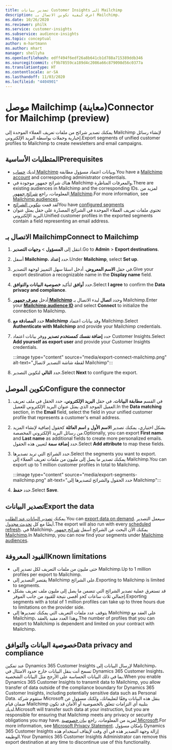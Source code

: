 ```yaml
---
title: تصدير بيانات Customer Insights إلى Mailchimp
description: اعرف كيفية تكوين الاتصال بـ Mailchimp.
ms.date: 10/26/2020
ms.reviewer: philk
ms.service: customer-insights
ms.subservice: audience-insights
ms.topic: conceptual
author: m-hartmann
ms.author: mhart
manager: shellyha
ms.openlocfilehash: edff494f6edf26a8b641cb1d788a715389ddb346
ms.sourcegitcommit: cf9b78559ca189d4c2086a66c879098d56c0377a
ms.translationtype: HT
ms.contentlocale: ar-SA
ms.lasthandoff: 11/03/2020
ms.locfileid: "4404901"
---
```

# <a name="connector-for-mailchimp-preview"></a><span data-ttu-id="b3646-103">موصل Mailchimp (معاينة)</span><span class="sxs-lookup"><span data-stu-id="b3646-103">Connector for Mailchimp (preview)</span></span>

<span data-ttu-id="b3646-104">يمكنك تصدير شرائح من ملفات تعريف العملاء الموحدة إلى Mailchimp لإنشاء رسائل إخبارية وحملات بواسطة البريد الإلكتروني.</span><span class="sxs-lookup"><span data-stu-id="b3646-104">Export segments of unified customer profiles to Mailchimp to create newsletters and email campaigns.</span></span>

## <a name="prerequisites"></a><span data-ttu-id="b3646-105">المتطلبات الأساسية</span><span class="sxs-lookup"><span data-stu-id="b3646-105">Prerequisites</span></span>

-   <span data-ttu-id="b3646-106">لديك [حساب Mailchimp](https://mailchimp.com/) وبيانات اعتماد مسؤول مطابقة.</span><span class="sxs-lookup"><span data-stu-id="b3646-106">You have a [Mailchimp account](https://mailchimp.com/) and corresponding administrator credentials.</span></span>
-   <span data-ttu-id="b3646-107">هناك شرائح جمهور موجودة في Mailchimp والمعرفات المناظرة.</span><span class="sxs-lookup"><span data-stu-id="b3646-107">There are existing audiences in Mailchimp and the corresponding IDs.</span></span> <span data-ttu-id="b3646-108">لمزيد من المعلومات، راجع [شرائح جمهور Mailchimp](https://mailchimp.com/help/create-audience/).</span><span class="sxs-lookup"><span data-stu-id="b3646-108">For more information, see [Mailchimp audiences](https://mailchimp.com/help/create-audience/).</span></span>
-   <span data-ttu-id="b3646-109">لقد قمت [بتكوين الشرائح](segments.md)</span><span class="sxs-lookup"><span data-stu-id="b3646-109">You have [configured segments](segments.md)</span></span>
-   <span data-ttu-id="b3646-110">تحتوي ملفات تعريف العملاء الموحدة في الشرائح المصدّرة على حقل يمثل عنوان البريد الإلكتروني.</span><span class="sxs-lookup"><span data-stu-id="b3646-110">Unified customer profiles in the exported segments contain a field representing an email address.</span></span>

## <a name="connect-to-mailchimp"></a><span data-ttu-id="b3646-111">الاتصال بـ Mailchimp</span><span class="sxs-lookup"><span data-stu-id="b3646-111">Connect to Mailchimp</span></span>

1. <span data-ttu-id="b3646-112">انتقل إلى **المسؤول** > **وجهات التصدير**.</span><span class="sxs-lookup"><span data-stu-id="b3646-112">Go to **Admin** > **Export destinations**.</span></span>

1. <span data-ttu-id="b3646-113">أسفل **Mailchimp**، حدد **إعداد**.</span><span class="sxs-lookup"><span data-stu-id="b3646-113">Under **Mailchimp**, select **Set up**.</span></span>

1. <span data-ttu-id="b3646-114">في حقل **الاسم المعروض**، أدخل اسمًا سهل التمييز لوجهة التصدير.</span><span class="sxs-lookup"><span data-stu-id="b3646-114">Give your export destination a recognizable name in the **Display name** field.</span></span>

1. <span data-ttu-id="b3646-115">حدد **أوافق** لتأكيد **خصوصية البيانات والتوافق‬**.</span><span class="sxs-lookup"><span data-stu-id="b3646-115">Select **I agree** to confirm the **Data privacy and compliance**.</span></span>

1. <span data-ttu-id="b3646-116">أدخل **[معرف جمهور Mailchimp](https://mailchimp.com/help/find-audience-id/)** وحدد **اتصال** لبدء الاتصال بـ Mailchimp.</span><span class="sxs-lookup"><span data-stu-id="b3646-116">Enter your **[Mailchimp audience ID](https://mailchimp.com/help/find-audience-id/)** and select **Connect** to initialize the connection to Mailchimp.</span></span>

1. <span data-ttu-id="b3646-117">حدد **المصادقة مع Mailchimp** وقد بيانات اعتماد Mailchimp.</span><span class="sxs-lookup"><span data-stu-id="b3646-117">Select **Authenticate with Mailchimp** and provide your Mailchimp credentials.</span></span>

1. <span data-ttu-id="b3646-118">حدد **إضافة نفسك كمستخدم تصدير** ووفر بيانات اعتماد Customer Insights.</span><span class="sxs-lookup"><span data-stu-id="b3646-118">Select **Add yourself as export user** and provide your Customer Insights credentials.</span></span>

   :::image type="content" source="media/export-connect-mailchimp.png" alt-text="لقطة شاشة التصدير لاتصال Mailchimp":::

1. <span data-ttu-id="b3646-120">حدد **التالي** لتكوين التصدير.</span><span class="sxs-lookup"><span data-stu-id="b3646-120">Select **Next** to configure the export.</span></span>

## <a name="configure-the-connector"></a><span data-ttu-id="b3646-121">تكوين الموصل</span><span class="sxs-lookup"><span data-stu-id="b3646-121">Configure the connector</span></span>

1. <span data-ttu-id="b3646-122">في القسم **مطابقة البيانات**، في حقل **البريد الإلكتروني**، حدد الحقل في ملف تعريف العميل الموحد الذي يمثل عنوان البريد الإلكتروني للعميل.</span><span class="sxs-lookup"><span data-stu-id="b3646-122">In the **Data matching** section, in the **Email** field, select the field in your unified customer profile that represents a customer's email address.</span></span> 

1. <span data-ttu-id="b3646-123">بشكل اختياري، يمكنك تصدير **الاسم الأول** و **اسم العائلة** كحقول إضافية لإنشاء المزيد من رسائل البريد الإلكتروني المخصصة.</span><span class="sxs-lookup"><span data-stu-id="b3646-123">Optionally, you can export **First name** and **Last name** as additional fields to create more personalized emails.</span></span> <span data-ttu-id="b3646-124">حدد **إضافة سمة** لتعيين هذه الحقول.</span><span class="sxs-lookup"><span data-stu-id="b3646-124">Select **Add attribute** to map these fields.</span></span>

1. <span data-ttu-id="b3646-125">حدد الشرائح التي تريد تصديرها.</span><span class="sxs-lookup"><span data-stu-id="b3646-125">Select the segments you want to export.</span></span> <span data-ttu-id="b3646-126">يمكنك تصدير ما يصل إلى مليون من ملفات تعريف العملاء إلى Mailchimp.</span><span class="sxs-lookup"><span data-stu-id="b3646-126">You can export up to 1 million customer profiles in total to Mailchimp.</span></span>

   :::image type="content" source="media/export-segments-mailchimp.png" alt-text="حدد الحقول والشرائح لتصديرها إلى Mailchimp":::

1. <span data-ttu-id="b3646-128">حدد **حفظ**.</span><span class="sxs-lookup"><span data-stu-id="b3646-128">Select **Save**.</span></span>

## <a name="export-the-data"></a><span data-ttu-id="b3646-129">تصدير البيانات</span><span class="sxs-lookup"><span data-stu-id="b3646-129">Export the data</span></span>

<span data-ttu-id="b3646-130">يمكنك [تصدير البيانات عند الطلب](export-destinations.md).</span><span class="sxs-lookup"><span data-stu-id="b3646-130">You can [export data on demand](export-destinations.md).</span></span> <span data-ttu-id="b3646-131">سيعمل التصدير أيضًا مع كل [تحديث مجدول](system.md#schedule-tab).</span><span class="sxs-lookup"><span data-stu-id="b3646-131">The export will also run with every [scheduled refresh](system.md#schedule-tab).</span></span> <span data-ttu-id="b3646-132">في Mailchimp، يمكنك الآن البحث عن الشرائح أسفل [شرائح جمهور Mailchimp](https://mailchimp.com/help/create-audience/).</span><span class="sxs-lookup"><span data-stu-id="b3646-132">In Mailchimp, you can now find your segments under [Mailchimp audiences](https://mailchimp.com/help/create-audience/).</span></span>

## <a name="known-limitations"></a><span data-ttu-id="b3646-133">القيود المعروفة</span><span class="sxs-lookup"><span data-stu-id="b3646-133">Known limitations</span></span>

- <span data-ttu-id="b3646-134">حتى مليون من ملفات التعريف لكل تصدير إلى Mailchimp.</span><span class="sxs-lookup"><span data-stu-id="b3646-134">Up to 1 million profiles per export to Mailchimp.</span></span>
- <span data-ttu-id="b3646-135">يقتصر التصدير إلى Mailchimp على الشرائح.</span><span class="sxs-lookup"><span data-stu-id="b3646-135">Exporting to Mailchimp is limited to segments.</span></span>
- <span data-ttu-id="b3646-136">قد تستغرق عملية تصدير الشرائح التي تتضمن ما يصل إلى مليون ملف تعريف بشكل إجمالي ثلاث ساعات كحدٍ أقصى نتيجة للقيود من جانب الموفر.</span><span class="sxs-lookup"><span data-stu-id="b3646-136">Exporting segments with a total of 1 million profiles can take up to three hours due to limitations on the provider side.</span></span> 
- <span data-ttu-id="b3646-137">يتوقف عدد ملفات التعريف التي يمكنك تصديرها إلى Mailchimp على العقد مع Mailchimp، وهذا العدد مقيد بالعقد.</span><span class="sxs-lookup"><span data-stu-id="b3646-137">The number of profiles that you can export to Mailchimp is dependent and limited on your contract with Mailchimp.</span></span>

## <a name="data-privacy-and-compliance"></a><span data-ttu-id="b3646-138">خصوصية البيانات والتوافق</span><span class="sxs-lookup"><span data-stu-id="b3646-138">Data privacy and compliance</span></span>

<span data-ttu-id="b3646-139">عند تمكين Dynamics 365 Customer Insights لإرسال البيانات إلى Mailchimp، تسمح أنت بنقل البيانات خارج حدود الامتثال في Dynamics 365 Customer Insights، بما في ذلك البيانات الحساسة على الأرجح مثل البيانات الشخصية.</span><span class="sxs-lookup"><span data-stu-id="b3646-139">When you enable Dynamics 365 Customer Insights to transmit data to Mailchimp, you allow transfer of data outside of the compliance boundary for Dynamics 365 Customer Insights, including potentially sensitive data such as Personal Data.</span></span> <span data-ttu-id="b3646-140">ستقوم شركة Microsoft بنقل هذه البيانات وفقًا لتعليماتك، ولكنك مسؤول عن ضمان قيام Mailchimp بتلبية أي التزامات تتعلق بالخصوصية أو الأمان قد تكون لديك.</span><span class="sxs-lookup"><span data-stu-id="b3646-140">Microsoft will transfer such data at your instruction, but you are responsible for ensuring that Mailchimp meets any privacy or security obligations you may have.</span></span> <span data-ttu-id="b3646-141">لمزيد من المعلومات، راجع [بيان خصوصية Microsoft](https://go.microsoft.com/fwlink/?linkid=396732).</span><span class="sxs-lookup"><span data-stu-id="b3646-141">For more information, see [Microsoft Privacy Statement](https://go.microsoft.com/fwlink/?linkid=396732).</span></span>
<span data-ttu-id="b3646-142">بإمكان مسؤول Dynamics 365 Customer Insights إزالة وجهة التصدير هذه في أي وقت لإيقاف استخدام هذه الوظيفة.</span><span class="sxs-lookup"><span data-stu-id="b3646-142">Your Dynamics 365 Customer Insights Administrator can remove this export destination at any time to discontinue use of this functionality.</span></span>

